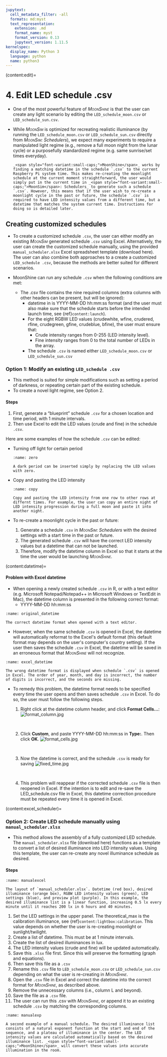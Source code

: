 ```yaml
---
jupytext:
  cell_metadata_filter: -all
  formats: md:myst
  text_representation:
    extension: .md
    format_name: myst
    format_version: 0.13
    jupytext_version: 1.11.5
kernelspec:
  display_name: Python 3
  language: python
  name: python3
---
```


(content:edit)=
# 4. Edit LED schedule .csv

- One of the most powerful feature of _<span style="font-variant:small-caps;">MoonShine</span>_ is that the user can create any light scenario by editing the `LED_schedule_moon.csv` or `LED_schedule_sun.csv`.

- While _<span style="font-variant:small-caps;">MoonSim</span>_ is optimized for recreating realistic illuminance (by running the `LED_schedule_moon.csv` or `LED_schedule_sun.csv` directly from _<span style="font-variant:small-caps;">MoonSim</span>: Schedulers_), we expect many experiments to require a manipulated light regime (e.g., remove a full moon night from the lunar cycle) or a purposefully standardized regime (e.g. same sunrise/set times everyday).


    ```{note}
    _<span style="font-variant:small-caps;">MoonShine</span>_ works by finding a matching datetime in the schedule `.csv` to the current Raspberry Pi system time. This makes re-creating the moonlight schedule at the current moment straightforward, the user would simply put in the current time in _<span style="font-variant:small-caps;">MoonSim</span>: Schedulers_ to generate such a schedule `.csv`. However, this means that if the user wish to re-create a moonlight cycle in the past or future, the schedule `.csv` is required to have LED intensity values from a different time, but a datetime that matches the system current time. Instructions for doing so is detailed later.
    ```

## Creating customized schedules

- To create a customized schedule `.csv`, the user can either modify an existing _<span style="font-variant:small-caps;">MoonSim</span>_ generated schedule `.csv` using Excel. Alternatively, the user can create the customized schedule manually, using the provided `manual_scheduler.xlsx` Excel spreadsheet template (download here). The user can also combine both approaches to a create a customized `LED_schedule .csv`, because the methods are better suited for different scenarios.

- MoonShine can run any schedule `.csv` when the following conditions are met:
    - The .csv file contains the nine required columns (extra columns with other headers can be present, but will be ignored):
        - datetime in is YYYY-MM-DD hh:mm:ss format (and the user must also make sure that the schedule starts before the intended launch time, see {ref}`content:launch`).
        - For the eight RGBW LED values (crudewhite, wfine, crudered, rfine, crudegreen, gfine, crudeblue, bfine), the user must ensure that:
            - Crude intensity ranges from 0-255 (LED intensity level).
            - Fine intensity ranges from 0 to the total number of LEDs in the array.
        - The schedule `.csv` is named either `LED_schedule_moon.csv` or `LED_schedule_sun.csv`

### Option 1: Modify an existing `LED_schedule .csv`
- This method is suited for simple modifications such as setting a period of darkness, or repeating certain part of the existing schedule.
- To create a novel light regime, see Option 2.

#### Steps
1. First, generate a “blueprint” schedule `.csv` for a chosen location and time period, with 1 minute intervals.
2. Then use Excel to edit the LED values (crude and fine) in the schedule `.csv`.

Here are some examples of how the schedule `.csv` can be edited:


- Turning off light for certain period
    ```{figure} /images/zero.png
    :name: zero

    A dark period can be inserted simply by replacing the LED values with zero.
    ```

- Copy and pasting the LED intensity
    ```{figure} /images/copy.jpg
    :name: copy

    Copy and pasting the LED intensity from one row to other rows at differnt times. For example, the user can copy an entire night of LED intensity progression during a full moon and paste it into another night.
    ```
    
- To re-create a moonlight cycle in the past or future:
    1. Generate a schedule `.csv` in _<span style="font-variant:small-caps;">MoonSim</span>: Schedulers_ with the desired settings with a start time in the past or future.
    2. The generated schedule `.csv` will have the correct LED intensity values but a datetime that can not be launched.
    3. Therefore, modify the datetime column in Excel so that it starts at the time the user would be launching _<span style="font-variant:small-caps;">MoonShine</span>_.


(content:datetime)=
#### Problem with Excel datetime
- When opening a newly created schedule `.csv` in R, or with a text editor (e.g. Microsoft Notepad/Notepad++ in Microsoft Windows or TextEdit in Mac), the datetime column is presented in the following correct format: 
    - YYYY-MM-DD hh:mm:ss

```{figure} /images/original_datetime.png
:name: original_datetime

The correct datetime format when opened with a text editor.
```

- However, when the same schedule `.csv` is opened in Excel, the datetime will automatically reformat to the Excel's default format (this default format may depends on the user's computer's country setting). If the user then saves the schedule `.csv`  in Excel, the datetime will be saved in an erroneous format that _<span style="font-variant:small-caps;">MoonShine</span>_ will not recognize.

```{figure} /images/excel_datetime.png
:name: excel_datetime

The wrong datetime format is displayed when schedule `.csv` is opened in Excel. The order of year, month, and day is incorrect, the number of digits is incorrect, and the seconds are missing.
```

- To remedy this problem, the datetime format needs to be specified every time the user opens and then saves schedule `.csv` in Excel. To do so, the user must follow the following steps.
    1. Right click at the datetime column header, and click **Format Cells...**:
        ![format_column.jpg](./images/format_column.jpg "format_column.jpg")
        <p>&nbsp;</p>
    
    2. Click **Custom**, and paste YYYY-MM-DD hh:mm:ss in **Type:**. Then click **OK**.
        ![format_cells.jpg](./images/format_cells.jpg "format_cells.jpg")
        <p>&nbsp;</p>
    
    3. Now the datetime is correct, and the schedule `.csv` is ready for saving
        ![fixed_time.jpg](./images/fixed_time.jpg "fixed_time.jpg")
        <p>&nbsp;</p>
    
    4. This problem will reappear if the corrected schedule `.csv` file is then reopened in Excel. If the intention is to edit and re-save the LED_schedule.csv file in Excel, this datetime correction procedure must be repeated every time it is opened in Excel.

(content:excel_scheduler)=
### Option 2: Create LED schedule manually using `manual_scheduler.xlsx` 

- This method allows the assembly of a fully customized LED schedule. The `manual_scheduler.xlsx` file (download here) functions as a template to convert a list of desired illuminance into LED intensity values. Using this template, the user can re-create any novel illuminance schedule as desired.

#### Steps
```{figure} /images/manualexcel.jpg
:name: manualexcel

The layout of `manual_scheduler.xlsx`. Datetime (red box), desired illuminance (orange box), RGBW LED intensity values (green), LED settings (blue), and preview plot (purple). In this example, the desired illuminance list is a linear function, increasing 0.5 lx every minute until it reaches 200 lx in 6 hours and 40 minutes.
```

1. Set the LED settings in the upper panel. The theoretical_max is the calibration illuminance, see {ref}`content:lightbox:calibration`. This value depends on whether the user is re-creating moonlight or sunlight/twilight.
2. Create a list of datetime. This must be at 1 minute intervals.
3. Create the list of desired illuminances in lux.
4. The LED intensity values (crude and fine) will be updated automatically.
5. Save this `.xlsx` file first. Since this will preserve the formatting (graph and equations).
6. Then save this file as a `.csv`
7. Rename this `.csv` file to `LED_schedule_moon.csv` or `LED_schedule_sun.csv` depending on what the user is re-creating in _<span style="font-variant:small-caps;">MoonShine</span>_.
8. Open the `.csv` file in Excel and correct the datetime into the correct format for _<span style="font-variant:small-caps;">MoonShine</span>_, as described above.
9. Remove the  unnecessary columns (i.e., column L and beyond).
10. Save the file as a `.csv` file.
11. The user can run this .csv with _<span style="font-variant:small-caps;">MoonShine</span>_, or append it to an existing schedule `.csv` by matching the corresponding columns.

```{figure} /images/manualexp.jpg
:name: manualexp

A second example of a manual schedule. The desired illuminance list consists of a natural exponent function at the start and end of the sequence, and a plateau of illuminance in the center. The LED intensity values are calculated automatically based on the desired illuminance list. _<span style="font-variant:small-caps;">MoonShine</span>_ will convert these values into accurate illumination in the room.
```